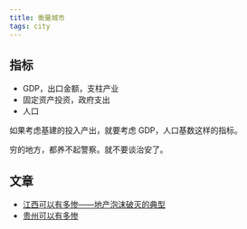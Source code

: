 ```yaml
---
title: 衡量城市
tags: city
---
```


## 指标
* GDP，出口金额，支柱产业
* 固定资产投资，政府支出
* 人口

如果考虑基建的投入产出，就要考虑 GDP，人口基数这样的指标。

穷的地方，都养不起警察。就不要谈治安了。

## 文章
* [江西可以有多惨——地产泡沫破灭的典型](https://www.yyshao.icu/article/588706fa-060c-46cd-9385-40bc0239ead8)
* [贵州可以有多惨](https://www.yyshao.icu/article/2b25be84-6dbc-4986-92c0-202c4bc1d5df)
